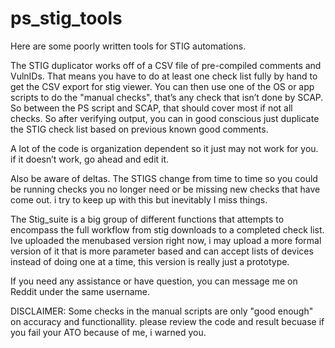 # ps_stig_tools

Here are some poorly written tools for STIG automations. 

The STIG duplicator works off of a CSV file of pre-compiled comments and VulnIDs. That means you have to do at least one check list fully by hand to get the CSV export for stig viewer.
You can then use one of the OS or app scripts to do the "manual checks", that’s any check that isn’t done by SCAP. So between the PS script and SCAP, that should cover most if not all checks. So after verifying output, you can in good conscious just duplicate the STIG check list based on previous known good comments.

A lot of the code is organization dependent so it just may not work for you. if it doesn’t work, go ahead and edit it.

Also be aware of deltas. The STIGS change from time to time so you could be running checks you no longer need or be missing new checks that have come out. i try to keep up with this but inevitably I miss things.

The Stig_suite is a big group of different functions that attempts to encompass the full workflow from stig downloads to a completed check list. Ive uploaded the menubased version right now, i may upload a more formal version of it that is more parameter based and can accept lists of devices instead of doing one at a time, this version is really just a prototype.

If you need any assistance or have question, you can message me on Reddit under the same username.

DISCLAIMER: Some checks in the manual scripts are only "good enough" on accuracy and functionallity. please review the code and result becuase if you fail your ATO because of me, i warned you.
